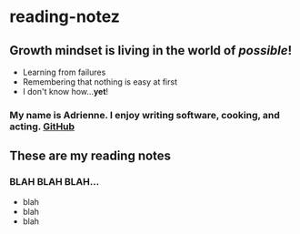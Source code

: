 # reading-notez


## Growth mindset is living in the world of *possible*!
- Learning from failures
- Remembering that nothing is easy at first
- I don't know how...**yet**!

### My name is Adrienne. I enjoy writing software, cooking, and acting. [GitHub](https://github.com/adrienneeaston)

## These are my reading notes 

### BLAH BLAH BLAH...
* blah
* blah
* blah


